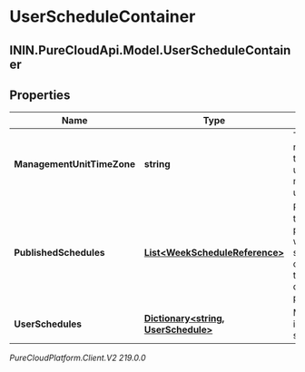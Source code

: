 # UserScheduleContainer

## ININ.PureCloudApi.Model.UserScheduleContainer

## Properties

|Name | Type | Description | Notes|
|------------ | ------------- | ------------- | -------------|
| **ManagementUnitTimeZone** | **string** | The reference time zone used for the management unit | [optional] |
| **PublishedSchedules** | [**List&lt;WeekScheduleReference&gt;**](WeekScheduleReference) | References to all published week schedules overlapping the start/end date query parameters | [optional] |
| **UserSchedules** | [**Dictionary&lt;string, UserSchedule&gt;**](UserSchedule) | Map of user id to user schedule | [optional] |



_PureCloudPlatform.Client.V2 219.0.0_
